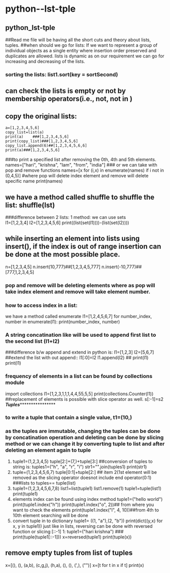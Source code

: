 # python--lst-tple
## python_lst-tple
##Read me file will be having all the short cuts and theory about lists, tuples.
##when should we go for lists:
        If we want to represent a group of individual objects as a single entity where insertion order preserved and duplicates are allowed. lists is dynamic as on our requirement we can go for increasing and decreasing of the lists.
### sorting the lists: list1.sort(key = sortSecond) 
## can check the lists is empty or not by membership operators(i.e., not, not in )
## copy the original lists:
    a=[1,2,3,4,5,6]
    copy_list=list(a)
    print(a)    ###[1,2,3,4,5,6]
    print(copy_list)###[1,2,3,4,5,6]
    copy_list.append(6)##[1,2,3,4,5,6,6]
    print(a)###[1,2,3,4,5,6]
###to print a specified list after removing the 0th, 4th and 5th elements.
names=["hari", "krishna", "Iam", "from", "india"]       ### or we can take with pop and remove functions
names=[x for (i,x) in enumerate(names) if i not in (0,4,5)]   #where pop will delete index element and remove will delete specific name
print(names)
## we have a method called shuffle to shuffle the list: shuffle(lst)
###difference between 2 lists:
1 method: we can use sets                                                         
l1=[1,2,3,4]
l2=[1,2,3,4,5,6]
print((list(set(l1))))-(list(set(l2))))
## while inserting an element into lists using insert(), if the index is out of range insertion can be done at the most possible place.
n=[1,2,3,4,5]
n.insert(10,777)##[1,2,3,4,5,777]
n.insert(-10,777)##[777,1,2,3,4,5]
### pop and remove will be deleting elements where as pop will take index element and remove will take element number.
### how to access index in a list:
we have a method called enumerate
l1=[1,2,4,5,6,7]
for number_index, number in enumerate(l1):
    print(number_index, number)
### A string concatination like will be used to append first list to the second list (l1+l2)
###difference b/w append and extend in python is:
  l1=[1,2,3]
  l2=[5,6,7]      ##extend the list with out append:: l1[:0]=l2
  l1.append(l2)    ## print(l1)
  print(l1)
### frequency of elements in a list can be found by collections module
import collections
l1=[1,2,3,1,1,1,4,4,55,5,5]
print(collections.Counter(l1))
##replacement of elements is possible with slice operator as well.
s[:-1]=s2
***************************Tuples*******************************************
### to write a tuple that contain a single value, t1=(10,)
### as the tuples are immutable, changing the tuples can be done by concatination operation and deleting can be done by slicing method or we can change it by converting tuple to list and after deleting an element again to tuple
1. tuple1=(1,2,3,4,5)
tuple[2:]+(7,)+tuple[3:]
##conversion of tuples to string is:
tuples1=("h", "a", "r", "i")
str1="".join(tuples1)
print(str1)
2. tuple=(1,2,3,4,5,6,7)
tuple[0:1]+tuple[2:] ## item 2(1st element will be removed as the slicing operator doesnot include end operator(0:1)
###lists to tuples== tuple(list)
3. tuple1=(1,2,3,4,5,6,7,8)
list1=list(tuple1)
list1.remove(1)
tuple1=tuple(list1)
print(tuple1)
3. elements index can be found using index method
tuple1=("hello world")
print(tuple1.index("h"))
print(tuple1.index("o", 2))## from where you want to check the elements
print(tuple1.index("l", 4, 10))##from 4th to 10th element searching will be done
4. convert tuple in to dictionary
tuple1= ((1, "a"),(2, "b"))
print(dict((y,x) for x, y in tuple1))
just like in lists, reversing can be done with reversed function or slicing [::-1]
1: tuple1=("hari krishna")                      ### print(tuple(tuple1[::-1]))
x=reversed(tuple1)
print(tuple(x))
## remove empty tuples from list of tuples 
x=[(), (), (a,b), (c,g,j), (h,a), (), (), (',), ("")]
x=[t for t in x if t]
print(x)
